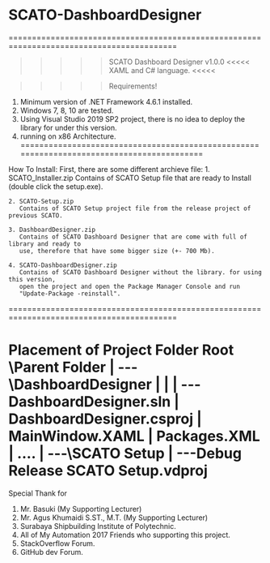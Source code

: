 # SCATO-DashboardDesigner
==========================================================================================

>>>>> SCATO Dashboard Designer v1.0.0 <<<<<
>>>>>       XAML and C# language.     <<<<<

>>>>> Requirements!
1.	Minimum version of .NET Framework 4.6.1 installed.
2.	Windows 7, 8, 10 are tested.
3.	Using Visual Studio 2019 SP2 project, there is no idea to deploy 
	the library for under this version.
4.	running on x86 Architecture.
==========================================================================================

How To Install:
	First, there are some different archieve file:
	1. SCATO_Installer.zip
	   Contains of SCATO Setup file that are ready to Install (double click the setup.exe).

	2. SCATO-Setup.zip
	   Contains of SCATO Setup project file from the release project of previous SCATO.

	3. DashboardDesigner.zip
	   Contains of SCATO Dashboard Designer that are come with full of library and ready to
	   use, therefore that have some bigger size (+- 700 Mb).

	4. SCATO-DashboardDesigner.zip
	   Contains of SCATO Dashboard Designer without the library. for using this version,
	   open the project and open the Package Manager Console and run 
	   "Update-Package -reinstall".
==========================================================================================

Placement of Project Folder Root
\Parent Folder
	|
	---\DashboardDesigner
	|	 |
	|	 ---DashboardDesigner.sln
	|	    DashboardDesigner.csproj
	|	    MainWindow.XAML
	|	    Packages.XML
	|	    ....
	|
	---\SCATO Setup
		 |
		 ---Debug
		    Release
		    SCATO Setup.vdproj
==========================================================================================

Special Thank for
1. Mr. Basuki (My Supporting Lecturer)
2. Mr. Agus Khumaidi S.ST., M.T. (My Supporting Lecturer)
3. Surabaya Shipbuilding Institute of Polytechnic.
4. All of My Automation 2017 Friends who supporting this project.
5. StackOverflow Forum.
6. GitHub dev Forum.
